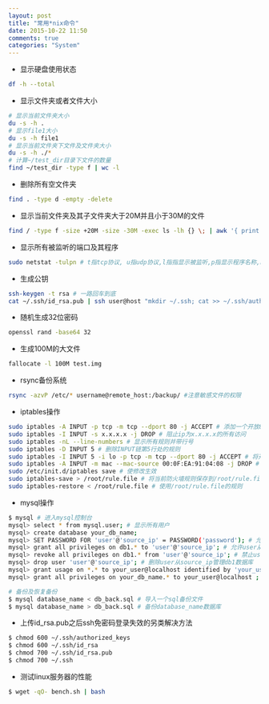 ```yaml
---
layout: post
title: "常用*nix命令"
date: 2015-10-22 11:50
comments: true
categories: "System"
---
```

* 显示硬盘使用状态
```bash
df -h --total
```
* 显示文件夹或者文件大小
```bash
# 显示当前文件夹大小
du -s -h .
# 显示file1大小
du -s -h file1
# 显示当前文件夹下文件及文件夹大小
du -s -h ./*
# 计算~/test_dir目录下文件的数量
find ~/test_dir -type f | wc -l
```
* 删除所有空文件夹
```bash
find . -type d -empty -delete
```
* 显示当前文件夹及其子文件夹大于20M并且小于30M的文件
```bash
find / -type f -size +20M -size -30M -exec ls -lh {} \; | awk '{ print $9 ": " $5 }'
```
* 显示所有被监听的端口及其程序
```bash
sudo netstat -tulpn # t指tcp协议, u指udp协议,l指指显示被监听,p指显示程序名称,n指以ip地址+端口显示地址而不是以字符显示
```
* 生成公钥
```bash
ssh-keygen -t rsa # 一路回车到底
cat ~/.ssh/id_rsa.pub | ssh user@host "mkdir ~/.ssh; cat >> ~/.ssh/authorized_keys"
```
* 随机生成32位密码
```bash
openssl rand -base64 32
```
* 生成100M的大文件
```bash
fallocate -l 100M test.img
```
* rsync备份系统

``` bash
rsync -azvP /etc/* username@remote_host:/backup/ #注意敏感文件的权限
```

* iptables操作
```bash
sudo iptables -A INPUT -p tcp -m tcp --dport 80 -j ACCEPT # 添加一个开放80端口的规则
sudo iptables -I INPUT -s x.x.x.x -j DROP # 阻止ip为x.x.x.x的所有访问
sudo iptables -nL --line-numbers # 显示所有规则并带行号
sudo iptables -D INPUT 5 # 删除INPUT链第5行处的规则
sudo iptables -I INPUT 5 -i lo -p tcp -m tcp --dport 80 -j ACCEPT # 将开放80端口的规则插入到第5行
sudo iptables -A INPUT -m mac --mac-source 00:0F:EA:91:04:08 -j DROP # 阻止MAC地址为00:0F:EA:91:04:08的所有访问
sudo /etc/init.d/iptables save # 使修改生效
sudo iptables-save > /root/rule.file # 将当前防火墙规则保存到/root/rule.file
sudo iptables-restore < /root/rule.file # 使用/root/rule.file的规则
```
* mysql操作
```bash
$ mysql # 进入mysql控制台
mysql> select * from mysql.user; # 显示所有用户
mysql> create database your_db_name;
mysql> SET PASSWORD FOR 'user'@'source_ip' = PASSWORD('password'); # 允许user从source_ip远程登录mysql
mysql> grant all privileges on db1.* to 'user'@'source_ip'; # 允许user从source_ip管理db1数据库
mysql> revoke all privileges on db1.* from 'user'@'source_ip'; # 禁止user从source_ip管理db1数据库
mysql> drop user 'user'@'source_ip'; # 删除user从source_ip管理db1数据库
mysql> grant usage on *.* to your_user@localhost identified by 'your_user_password'; # 创建新用户
mysql> grant all privileges on your_db_name.* to your_user@localhost ; 设置database的所有者

# 备份及恢复备份
$ mysql database_name < db_back.sql # 导入一个sql备份文件
$ mysql database_name > db_back.sql # 备份database_name数据库
```
* 上传id_rsa.pub之后ssh免密码登录失效的另类解决方法
```bash
$ chmod 600 ~/.ssh/authorized_keys
$ chmod 600 ~/.ssh/id_rsa
$ chmod 700 ~/.ssh/id_rsa.pub
$ chmod 700 ~/.ssh
```
* 测试linux服务器的性能
```bash
$ wget -qO- bench.sh | bash
```
